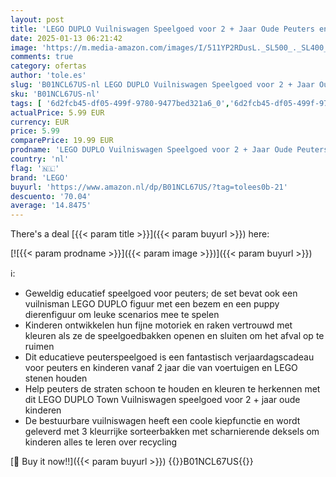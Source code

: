 ```yaml
---
layout: post
title: 'LEGO DUPLO Vuilniswagen Speelgoed voor 2 + Jaar Oude Peuters en Kinderen  Set voor de Ontwikkeling van de Fijne Motoriek 10987'
date: 2025-01-13 06:21:42
image: 'https://m.media-amazon.com/images/I/511YP2RDusL._SL500_._SL400_.jpg'
comments: true
category: ofertas
author: 'tole.es'
slug: 'B01NCL67US-nl LEGO DUPLO Vuilniswagen Speelgoed voor 2 + Jaar Oude...'
sku: 'B01NCL67US-nl'
tags: [ '6d2fcb45-df05-499f-9780-9477bed321a6_0','6d2fcb45-df05-499f-9780-9477bed321a6_2601','6d2fcb45-df05-499f-9780-9477bed321a6_501','Arborist Merchandising Root','Bouw- & constructiespeelgoed','Educatief speelgoed','Montessori','Self Service','Sinterklaas','Special Features Stores','Speelgoed & spellen','Speelgoedbouwsets','lego','🇳🇱', ]
actualPrice: 5.99 EUR
currency: EUR
price: 5.99
comparePrice: 19.99 EUR
prodname: 'LEGO DUPLO Vuilniswagen Speelgoed voor 2 + Jaar Oude Peuters en Kinderen  Set voor de Ontwikkeling van de Fijne Motoriek 10987'
country: 'nl'
flag: '🇳🇱'
brand: 'LEGO'
buyurl: 'https://www.amazon.nl/dp/B01NCL67US/?tag=tolees0b-21'
descuento: '70.04'
average: '14.8475'
---
```


There's a deal [{{< param title >}}]({{< param buyurl >}})  here:

[![{{< param prodname >}}]({{< param image >}})]({{< param buyurl >}})

ℹ️:

- Geweldig educatief speelgoed voor peuters; de set bevat ook een vuilnisman LEGO DUPLO figuur met een bezem en een puppy dierenfiguur om leuke scenarios mee te spelen
- Kinderen ontwikkelen hun fijne motoriek en raken vertrouwd met kleuren als ze de speelgoedbakken openen en sluiten om het afval op te ruimen
- Dit educatieve peuterspeelgoed is een fantastisch verjaardagscadeau voor peuters en kinderen vanaf 2 jaar die van voertuigen en LEGO stenen houden
- Help peuters de straten schoon te houden en kleuren te herkennen met dit LEGO DUPLO Town Vuilniswagen speelgoed voor 2 + jaar oude kinderen
- De bestuurbare vuilniswagen heeft een coole kiepfunctie en wordt geleverd met 3 kleurrijke sorteerbakken met scharnierende deksels om kinderen alles te leren over recycling

[🛒 Buy it now!!]({{< param buyurl >}})
{{<world>}}B01NCL67US{{</world>}}
